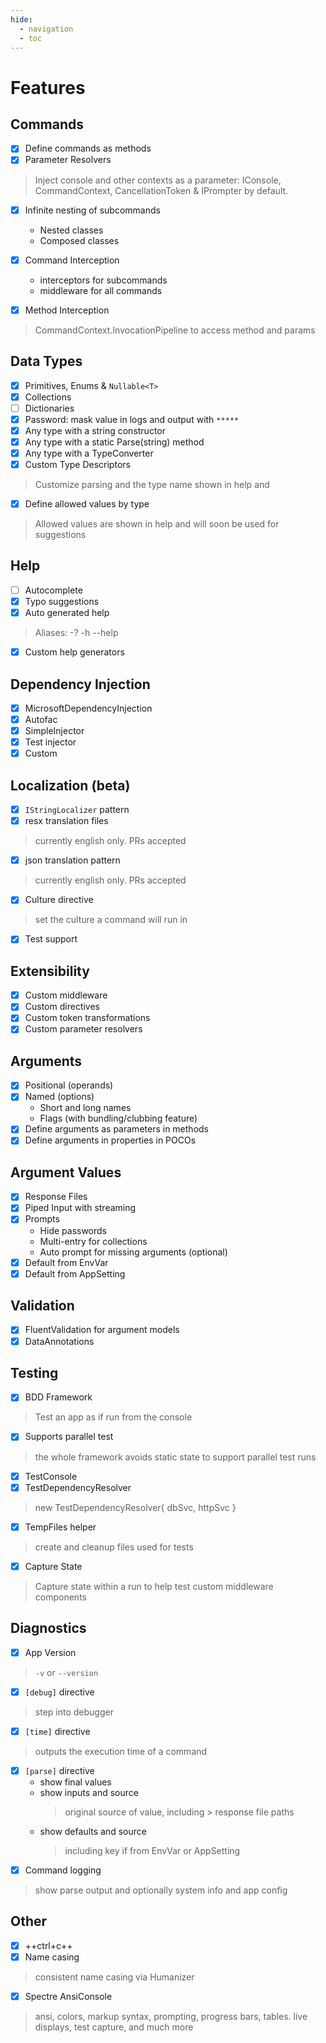 ```yaml
---
hide:
  - navigation
  - toc
---
```


<style>
  .md-typeset h1 {
    margin-bottom:0.5em
  }
</style>

# Features

<div markdown="1" id="features-page">
<div markdown="1" class="feature-column">
<div markdown="1" class="feature">

## Commands

- [x] Define commands as methods
- [x] Parameter Resolvers
> Inject console and other contexts as a parameter: IConsole, CommandContext, CancellationToken & IPrompter by default.

- [x] Infinite nesting of subcommands
    - Nested classes
    - Composed classes

- [x] Command Interception
    - interceptors for subcommands 
    - middleware for all commands

- [x] Method Interception
> CommandContext.InvocationPipeline to access method and params

</div>

<div markdown="1" class="feature">

## Data Types

- [x] Primitives, Enums & `Nullable<T>`
- [x] Collections
- [ ] Dictionaries
- [x] Password: mask value in logs and output with `*****`
- [x] Any type with a string constructor
- [x] Any type with a static Parse(string) method
- [x] Any type with a TypeConverter
- [x] Custom Type Descriptors
> Customize parsing and the type name shown in help and
- [x] Define allowed values by type
> Allowed values are shown in help and will soon be used for suggestions

</div>

<div markdown="1" class="feature">

## Help	
- [ ] Autocomplete
- [x] Typo suggestions
- [x] Auto generated help
> Aliases: -? -h --help
- [x] Custom help generators

</div>

<div markdown="1" class="feature">

## Dependency Injection

- [x] MicrosoftDependencyInjection
- [x] Autofac
- [x] SimpleInjector
- [x] Test injector
- [x] Custom

</div>

<div markdown="1" class="feature">

## Localization (beta)

- [x] `IStringLocalizer` pattern
- [x] resx translation files
> currently english only. PRs accepted
- [x] json translation pattern
> currently english only. PRs accepted
- [x] Culture directive
> set the culture a command will run in
- [x] Test support

</div>

<div markdown="1" class="feature">

## Extensibility

- [x] Custom middleware
- [x] Custom directives
- [x] Custom token transformations
- [x] Custom parameter resolvers

</div>
</div>

<div markdown="1" class="feature-column">
<div markdown="1" class="feature">

## Arguments

- [x] Positional (operands)
- [x] Named (options)
    - Short and long names
    - Flags (with bundling/clubbing feature)
- [x] Define arguments as parameters in methods
- [x] Define arguments in properties in POCOs

</div>

<div markdown="1" class="feature">

## Argument Values

- [x] Response Files
- [x] Piped Input with streaming
- [x] Prompts
    - Hide passwords
    - Multi-entry for collections
    - Auto prompt for missing arguments (optional)
- [x] Default from EnvVar
- [x] Default from AppSetting

</div>

<div markdown="1" class="feature">

## Validation	
   
- [x] FluentValidation for argument models 
- [x] DataAnnotations

</div>

<div markdown="1" class="feature">

## Testing

- [x] BDD Framework
> Test an app as if run from the console
- [x] Supports parallel test
> the whole framework avoids static state to support parallel test runs
- [x] TestConsole
- [x] TestDependencyResolver
> new TestDependencyResolver{ dbSvc, httpSvc }
- [x] TempFiles helper
> create and cleanup files used for tests
- [x] Capture State
> Capture state within a run to help test custom middleware components

</div>

<div markdown="1" class="feature">

## Diagnostics	

- [x] App Version
> `-v` or `--version`
- [x] `[debug]` directive
> step into debugger
- [x] `[time]` directive
> outputs the execution time of a command
- [x] `[parse]` directive
    - show final values
    - show inputs and source
      > original source of value, including > response file paths
    - show defaults and source
      > including key if from EnvVar or AppSetting
- [x] Command logging
> show parse output and optionally system info and app config

</div>

<div markdown="1" class="feature">

## Other

- [x] ++ctrl+c++
- [x] Name casing
> consistent name casing via Humanizer
- [x] Spectre AnsiConsole
> ansi, colors, markup syntax, prompting, progress bars, tables. live displays, test capture, and much more

</div>

</div>
</div>